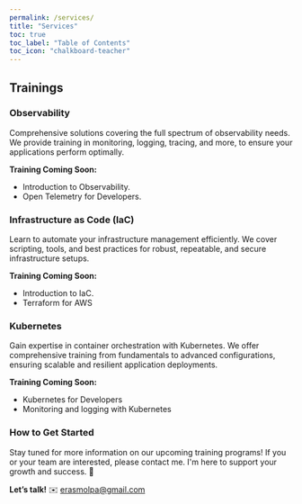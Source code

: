 ```yaml
---
permalink: /services/
title: "Services"
toc: true
toc_label: "Table of Contents"
toc_icon: "chalkboard-teacher"
---
```



## Trainings

### Observability
Comprehensive solutions covering the full spectrum of observability needs. We provide training in monitoring, logging, tracing, and more, to ensure your applications perform optimally.

**Training Coming Soon:**
- Introduction to Observability.
- Open Telemetry for Developers.

### Infrastructure as Code (IaC)
Learn to automate your infrastructure management efficiently. We cover scripting, tools, and best practices for robust, repeatable, and secure infrastructure setups.

**Training Coming Soon:**
- Introduction to IaC.
- Terraform for AWS

### Kubernetes
Gain expertise in container orchestration with Kubernetes. We offer comprehensive training from fundamentals to advanced configurations, ensuring scalable and resilient application deployments.

**Training Coming Soon:**
- Kubernetes for Developers
- Monitoring and logging with Kubernetes

### How to Get Started
Stay tuned for more information on our upcoming training programs! If you or your team are interested, please contact me. I'm here to support your growth and success. 💪

**Let’s talk!** ✉️ <a href="mailto:erasmolpa@example.com">erasmolpa@gmail.com</a>

